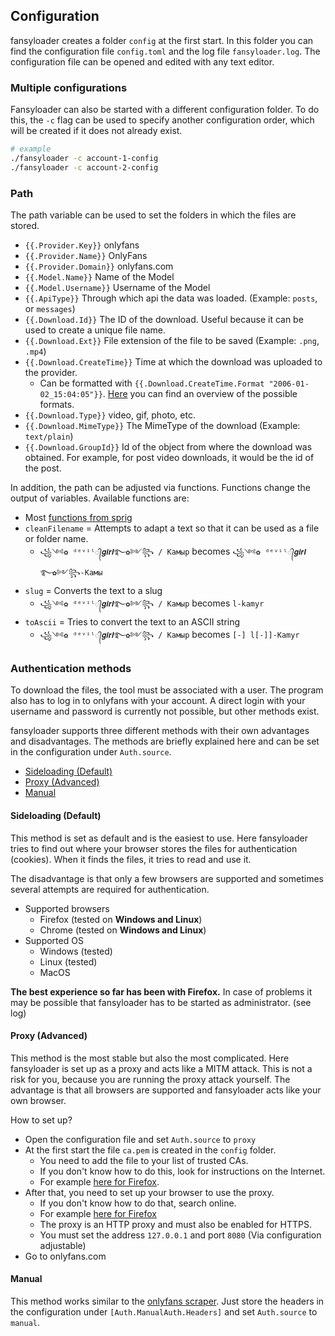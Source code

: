 ## Configuration

fansyloader creates a folder `config` at the first start. 
In this folder you can find the configuration file `config.toml` and the log file `fansyloader.log`. 
The configuration file can be opened and edited with any text editor.

### Multiple configurations

Fansyloader can also be started with a different configuration folder. 
To do this, the `-c` flag can be used to specify another configuration order, which will be created if it does not already exist. 

```bash
# example
./fansyloader -c account-1-config
./fansyloader -c account-2-config
```

### Path

The path variable can be used to set the folders in which the files are stored.

* `{{.Provider.Key}}` onlyfans
* `{{.Provider.Name}}` OnlyFans
* `{{.Provider.Domain}}` onlyfans.com
* `{{.Model.Name}}` Name of the Model
* `{{.Model.Username}}` Username of the Model
* `{{.ApiType}}` Through which api the data was loaded. (Example: `posts`, or `messages`)
* `{{.Download.Id}}` The ID of the download. Useful because it can be used to create a unique file name.
* `{{.Download.Ext}}` File extension of the file to be saved (Example: `.png`, `.mp4`)
* `{{.Download.CreateTime}}` Time at which the download was uploaded to the provider.
  * Can be formatted with `{{.Download.CreateTime.Format "2006-01-02_15:04:05"}}`. [Here](https://yourbasic.org/golang/format-parse-string-time-date-example/) you can find an overview of the possible formats.
* `{{.Download.Type}}` video, gif, photo, etc.
* `{{.Download.MimeType}}` The MimeType of the download (Example: `text/plain`)
* `{{.Download.GroupId}}` Id of the object from where the download was obtained. For example, for post video downloads, it would be the id of the post.

In addition, the path can be adjusted via functions. Functions change the output of variables. Available functions are:

* Most [functions from sprig](http://masterminds.github.io/sprig/)
* `cleanFilename` = Attempts to adapt a text so that it can be used as a file or folder name.
  * `꧁༺✿ ᵈᵉᵛⁱˡ᭄𝒈𝒊𝒓𝒍࿐✿༻꧂ / Камыр` becomes `꧁༺✿ ᵈᵉᵛⁱˡ᭄𝒈𝒊𝒓𝒍࿐✿༻꧂-Камы`
* `slug` = Converts the text to a slug
  * `꧁༺✿ ᵈᵉᵛⁱˡ᭄𝒈𝒊𝒓𝒍࿐✿༻꧂ / Камыр` becomes `l-kamyr`
* `toAscii` = Tries to convert the text to an ASCII string
  * `꧁༺✿ ᵈᵉᵛⁱˡ᭄𝒈𝒊𝒓𝒍࿐✿༻꧂ / Камыр` becomes `[-] l[-]]-Kamyr`

### Authentication methods

To download the files, the tool must be associated with a user. 
The program also has to log in to onlyfans with your account. 
A direct login with your username and password is currently not possible, but other methods exist.

fansyloader supports three different methods with their own advantages and disadvantages. 
The methods are briefly explained here and can be set in the configuration under `Auth.source`.

- [Sideloading (Default)](#sideloading--default-)
- [Proxy (Advanced)](#proxy--advanced-)
- [Manual](#manual)

#### Sideloading (Default)

This method is set as default and is the easiest to use.
Here fansyloader tries to find out where your browser stores the files for authentication (cookies). 
When it finds the files, it tries to read and use it.

The disadvantage is that only a few browsers are supported and sometimes several attempts are required for authentication.

* Supported browsers
    * Firefox (tested on **Windows and Linux**)
    * Chrome (tested on **Windows and Linux**)
* Supported OS
    * Windows (tested)
    * Linux (tested)
    * MacOS

**The best experience so far has been with Firefox.**
In case of problems it may be possible that fansyloader has to be started as administrator. (see log)

#### Proxy (Advanced)

This method is the most stable but also the most complicated.
Here fansyloader is set up as a proxy and acts like a MITM attack. 
This is not a risk for you, because you are running the proxy attack yourself.
The advantage is that all browsers are supported and fansyloader acts like your own browser.

How to set up?
* Open the configuration file and set `Auth.source` to `proxy`
* At the first start the file `ca.pem` is created in the `config` folder.
  * You need to add the file to your list of trusted CAs. 
  * If you don't know how to do this, look for instructions on the Internet. 
  * For example [here for Firefox](https://docs.vmware.com/en/VMware-Adapter-for-SAP-Landscape-Management/2.0.1/Installation-and-Administration-Guide-for-VLA-Administrators/GUID-0CED691F-79D3-43A4-B90D-CD97650C13A0.html).
* After that, you need to set up your browser to use the proxy.
  * If you don't know how to do that, search online.
  * For example [here for Firefox](https://www.howtogeek.com/293213/how-to-configure-a-proxy-server-in-firefox/)
  * The proxy is an HTTP proxy and must also be enabled for HTTPS.
  * You must set the address `127.0.0.1` and port `8080` (Via configuration adjustable)
* Go to onlyfans.com

#### Manual

This method works similar to the [onlyfans scraper](https://github.com/DIGITALCRIMINAL/OnlyFans). 
Just store the headers in the configuration under `[Auth.ManualAuth.Headers]` and 
set `Auth.source` to `manual`.
